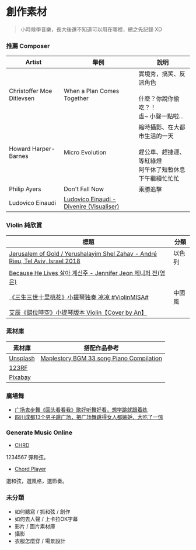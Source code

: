 # 創作素材

> 小時候學音樂，長大後還不知道可以用在哪裡，總之先記錄 XD

### 推薦 Composer
|Artist|舉例|說明|
|---|---|---|
|Christoffer Moe Ditlevsen|When a Plan Comes Together|實境秀，搞笑、反派角色<br><br>什麼？你說你偷吃？！<br>虛~ 小聲一點啦...|
|Howard Harper-Barnes|Micro Evolution|縮時攝影、在大都市生活的一天<br><br>趕公車、趕捷運、等紅綠燈<br>阿午休了短暫休息<br>下午繼續忙忙忙|
|Philip Ayers|Don't Fall Now|乘勝追擊|
|Ludovico Einaudi|[Ludovico Einaudi - Divenire (Visualiser)](https://www.youtube.com/watch?v=VAPapYhDSUc)|

### Violin 純欣賞
|標題|分類|
|---|---|
|[Jerusalem of Gold / Yerushalayim Shel Zahav - André Rieu, Tel Aviv, Israel 2018](https://www.youtube.com/watch?v=Im5lh2kJWTI)|以色列|
|[Because He Lives 살아 계신주 - Jennifer Jeon 제니퍼 전(영은)](https://www.youtube.com/watch?v=wvWyc1CnZYA)||
|[《三生三世十里桃花》小提琴独奏 凉凉 #ViolinMISA#](https://www.youtube.com/watch?v=f4B2w8sBlAs)|中國風|
|[艾辰《錯位時空》小提琴版本 Violin【Cover by An】](https://www.youtube.com/watch?v=tftvny1OvoE)||

### 素材庫
|素材庫|搭配作品參考|
|---|---|
|[Unsplash](https://unsplash.com/)|[Maplestory BGM 33 song Piano Compilation](https://www.youtube.com/watch?v=-FMHYjqC4iA)|
|[123RF]()||
|[Pixabay]()||

### 廣場舞
* [广场鬼步舞《回头看看我》歌好听舞好看，想学跳就跟着练](https://www.youtube.com/watch?v=Q6o7wvA7SUY)
* [四川成都13个男子跳广场，把广场舞跳得女人都嫉妒，大吃了一惊](https://www.youtube.com/watch?v=msb9IZ_Lb64)

### Generate Music Online
- [CHRD](https://chrds.app/)

1234567 彈和弦。

- [Chord Player](https://www.onemotion.com/chord-player/)

選和弦，選風格，選節奏。

### 未分類
* 如何聽寫 / 抓和弦 / 創作
* 如何去人聲 / 上卡拉OK字幕
* 影片 / 圖片素材庫
* 攝影
* 衣服怎麼穿 / 場景設計
